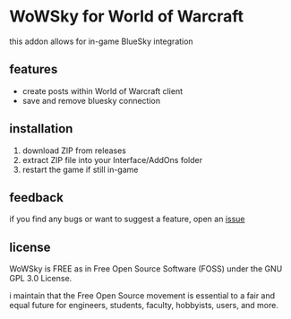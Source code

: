# WoWSky for World of Warcraft
this addon allows for in-game BlueSky integration

## features
- create posts within World of Warcraft client
- save and remove bluesky connection


## installation
1. download ZIP from releases
2. extract ZIP file into your Interface/AddOns folder
3. restart the game if still in-game

## feedback
if you find any bugs or want to suggest a feature, open an [issue](https://github.com/qtPyDev/WoWSky/issues) 

## license 
WoWSky is FREE as in Free Open Source Software (FOSS) under the GNU GPL 3.0 License.

i maintain that the Free Open Source movement is essential to a fair and equal
future for engineers, students, faculty, hobbyists, users, and more.

